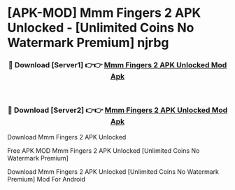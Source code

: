 # [APK-MOD] Mmm Fingers 2 APK Unlocked - [Unlimited Coins No Watermark Premium] njrbg



<div align="center">
<h3>🔴 Download [Server1] 👉👉 <a href="https://momento.my/?title=Mmm_Fingers_2_APK_Unlocked">Mmm Fingers 2 APK Unlocked Mod Apk</a></h3><br>

<h3>🔴 Download [Server2] 👉👉 <a href="https://momento.my/?title=Mmm_Fingers_2_APK_Unlocked">Mmm Fingers 2 APK Unlocked Mod Apk</a></h3>
</div>



Download Mmm Fingers 2 APK Unlocked 

Free APK MOD Mmm Fingers 2 APK Unlocked [Unlimited Coins No Watermark Premium]

Download Mmm Fingers 2 APK Unlocked [Unlimited Coins No Watermark Premium] Mod For Android
